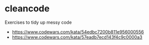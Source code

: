 # cleancode
Exercises to tidy up messy code

- https://www.codewars.com/kata/54edbc7200b811e956000556
- https://www.codewars.com/kata/57eadb7ecd143f4c9c0000a3

